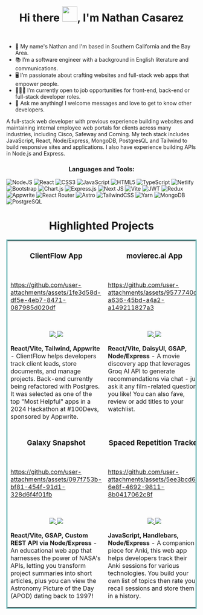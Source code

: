 <!-- ![Blue Peach Watch Movie and Chill Twitter Banner (3)](https://user-images.githubusercontent.com/97814431/168457214-e9e85f76-04b1-4c2d-892f-b72bfdf635a6.png) -->

<h1 align="center">Hi there <img src="https://github.com/sudnyeshtalekar/sudnyeshtalekar/blob/master/Assets/Hi.gif" width="40px">, I'm Nathan Casarez</h1>

&nbsp;&nbsp;&nbsp;&nbsp;&nbsp;&nbsp;&nbsp;&nbsp;&nbsp;&nbsp;&nbsp;&nbsp;&nbsp;&nbsp;&nbsp;&nbsp;&nbsp;&nbsp;&nbsp;&nbsp;&nbsp;&nbsp;&nbsp;&nbsp;&nbsp;&nbsp;&nbsp;&nbsp;&nbsp;&nbsp;&nbsp;&nbsp;&nbsp;&nbsp;&nbsp;&nbsp;&nbsp;&nbsp;&nbsp;&nbsp;&nbsp;&nbsp;&nbsp;&nbsp;&nbsp;&nbsp;&nbsp;&nbsp;&nbsp;&nbsp;&nbsp;&nbsp;&nbsp;&nbsp;&nbsp;&nbsp;&nbsp;&nbsp;&nbsp; <b align="center"></b> <br>

- 🌆 My name's Nathan and I'm based in Southern California and the Bay Area.
- 📚 I’m a software engineer with a background in English literature and communications.
- 🖥️ I’m passionate about crafting websites and full-stack web apps that empower people.
- 👨🏻‍💻 I’m currently open to job opportunities for front-end, back-end or full-stack developer roles.
- 💬 Ask me anything! I welcome messages and love to get to know other developers. 

<p>A full-stack web developer with previous experience building websites and maintaining internal employee web portals for clients across many industries, including Cisco, Safeway and Corning. My tech stack includes JavaScript, React, Node/Express, MongoDB, PostgresQL and Tailwind to build responsive sites and applications. I also have experience building APIs in Node.js and Express.
</ p>

<h3 align="center">Languages and Tools:</h3>

![NodeJS](https://img.shields.io/badge/node.js-6DA55F?style=for-the-badge&logo=node.js&logoColor=white) ![React](https://img.shields.io/badge/React-20232A?style=for-the-badge&logo=react&logoColor=61DAFB) ![CSS3](https://img.shields.io/badge/css3-%231572B6.svg?style=for-the-badge&logo=css&logoColor=white) ![JavaScript](https://img.shields.io/badge/javascript-%23323330.svg?style=for-the-badge&logo=javascript&logoColor=%23F7DF1E) ![HTML5](https://img.shields.io/badge/html5-%23E34F26.svg?style=for-the-badge&logo=html5&logoColor=white) ![TypeScript](https://img.shields.io/badge/typescript-%23007ACC.svg?style=for-the-badge&logo=typescript&logoColor=white) ![Netlify](https://img.shields.io/badge/Netlify-00C7B7?style=for-the-badge&logo=netlify&logoColor=white)  ![Bootstrap](https://img.shields.io/badge/bootstrap-%23563D7C.svg?style=for-the-badge&logo=bootstrap&logoColor=white)  ![Chart.js](https://img.shields.io/badge/chart.js-F5788D.svg?style=for-the-badge&logo=chart.js&logoColor=white) ![Express.js](https://img.shields.io/badge/express.js-%23404d59.svg?style=for-the-badge&logo=express&logoColor=%2361DAFB) ![Next JS](https://img.shields.io/badge/Next-black?style=for-the-badge&logo=next.js&logoColor=white) ![Vite](https://img.shields.io/badge/Vite-%230081CB.svg?style=for-the-badge&logo=vite&logoColor=white) ![JWT](https://img.shields.io/badge/JWT-black?style=for-the-badge&logo=JSON%20web%20tokens) ![Redux](https://img.shields.io/badge/redux-%23593d88.svg?style=for-the-badge&logo=redux&logoColor=white) ![Appwrite](https://img.shields.io/badge/Appwrite-black?style=for-the-badge&logo=appwrite&badgeColor=010101) ![React Router](https://img.shields.io/badge/React_Router-CA4245?style=for-the-badge&logo=react-router&logoColor=white) ![Astro](https://img.shields.io/badge/astro-%2320232a.svg?style=for-the-badge&logo=astro&logoColor=%2361DAFB) ![TailwindCSS](https://img.shields.io/badge/tailwindcss-%2338B2AC.svg?style=for-the-badge&logo=tailwind-css&logoColor=white) ![Yarn](https://img.shields.io/badge/yarn-%232C8EBB.svg?style=for-the-badge&logo=yarn&logoColor=white) ![MongoDB](https://img.shields.io/badge/MongoDB-%234ea94b.svg?style=for-the-badge&logo=mongodb&logoColor=white) ![PostgreSQL](https://img.shields.io/badge/Postgres-FCC624?style=for-the-badge&logo=postgresql&logoColor=black) 


<h1 align="center">Highlighted Projects</h1>
<table bordercolor="#66b2b2">
  
  <tr>
    <td width="50%" valign="top">
      <h3 align="center">ClientFlow App</h3>
        <br />
        

https://github.com/user-attachments/assets/1fe3d58d-df5e-4eb7-8471-087985d020df


  <br />
        
  <p align="center">
          
  <a href="https://github.com/nathanccz/freelance-tracker-app" target="_blank">
    <img src="https://img.shields.io/static/v1?label=|&message=REPO&color=23555f&style=plastic&logo=github&logo-color=white"/>
  </a>  
  <a href="\https://shawncharles.com/travelara" target="_blank">
    <img src="https://img.shields.io/static/v1?label=|&message=VIDEO&color=cdf998&style=plastic&logo=wordpress&logo-color=white"/>
  </a>
      </p>
        <p><strong>React/Vite, Tailwind, Appwrite</strong> - ClientFlow helps developers track client leads, store documents, and manage projects. Back-end currently being refactored with Postgres. It was selected as one of the top "Most Helpful" apps in a 2024 Hackathon at #100Devs, sponsored by Appwrite.</p>
    </td>
    <td width="50%" valign="top">
      <h3 align="center">movierec.ai App</h3>
        <br />
     

https://github.com/user-attachments/assets/9577740c-a636-45bd-a4a2-a149211827a3


  <br />
    <p align="center">
          
  <a href="https://github.com/nathanccz/movie-rec-app" target="_blank">
    <img src="https://img.shields.io/static/v1?label=|&message=REPO&color=23555f&style=plastic&logo=github&logo-color=white"/>
  </a>
  <a href="https://codepen.io/ShawnBasquiat/full/bGVWpYw" target="_blank">
    <img src="https://img.shields.io/static/v1?label=|&message=WEBSITE&color=cdf998&style=plastic&logo=wordpress&logo-color=white"/>
  </a>
      </p>
        <p><strong>React/Vite, DaisyUI, GSAP, Node/Express</strong> - A movie discovery app that leverages Groq AI API to generate recommendations via chat - just ask it any film-related question you like! You can also fave, review or add titles to your watchlist.</p>
    </td>
  </tr>
  
  <tr>
    <td width="50%" valign="top">
      <h3 align="center">Galaxy Snapshot</h3>
      <br />
        

https://github.com/user-attachments/assets/097f753b-bf81-454f-91d1-328d6f4f01fb


  <br />
        <p align="center">
  <a href="https://github.com/nathanccz/galaxy-snapshot-react-tailwind" target="_blank">
    <img src="https://img.shields.io/static/v1?label=|&message=REPO&color=23555f&style=plastic&logo=github&logo-color=white"/>
  </a>
  <a href="http://shawncharles.com" target="_blank">
    <img src="https://img.shields.io/static/v1?label=|&message=WEBSITE&color=cdf998&style=plastic&logo=wordpress&logo-color=white"/>
  </a>
      </p>
        <p><strong>React/Vite, GSAP, Custom REST API via Node/Express</strong> - An educational web app that harnesses the power of NASA's APIs, letting you transform project summaries into short articles, plus you can view the Astronomy Picture of the Day (APOD) dating back to 1997! </p>
    </td>
    <td width="50%" valign="top">
      <h3 align="center">Spaced Repetition Tracker</h3>
        <br />


        


https://github.com/user-attachments/assets/5ee3bcd6-6e8f-4692-9811-8b0417062c8f





  <br />
        <p align="center">
          
  <a href="https://github.com/nathanccz/spaced-repetition-refactored" target="_blank">
    <img src="https://img.shields.io/static/v1?label=|&message=REPO&color=23555f&style=plastic&logo=github&logo-color=white"/>
  </a>
  <a href="https://poke-matchcards.netlify.app" target="_blank">
    <img src="https://img.shields.io/static/v1?label=|&message=WEBSITE&color=cdf998&style=plastic&logo=wordpress&logo-color=white"/>
  </a>
      </p>
        <p><strong>JavaScript, Handlebars, Node/Express</strong> - A companion piece for Anki, this web app helps developers track their Anki sessions for various technologies. You build your own list of topics then rate your recall sessions and store them in a history.</p>
    </td>
  </tr>
</table>
